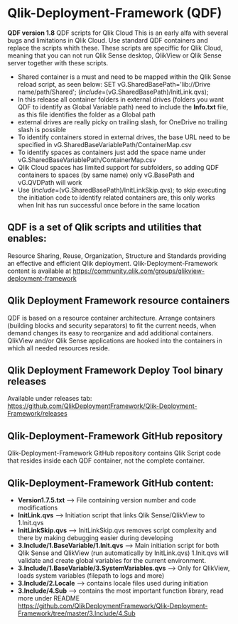 # Qlik-Deployment-Framework (QDF)
**QDF version 1.8**
QDF scripts for Qlik Cloud
This is an early alfa with several bugs and limitations in Qlik Cloud. Use standard QDF containers and replace the scripts whith these. These scripts are speciffic for Qlik Cloud, meaning that you can not run Qlik Sense desktop, QlikView or Qlik Sense server together with these scripts.

* Shared container is a must and need to be mapped within the Qlik Sense reload script, as seen below:
    SET vG.SharedBasePath='lib://Drive name/path/Shared';
    $(include=$(vG.SharedBasePath)/InitLink.qvs);
* In this release all container folders in external drives (folders you want QDF to identify as Global Variable path) need to include the **Info.txt** file, as this file identifies the folder as a Global path
* external drives are really picky on trailing slash, for OneDrive no trailing slash is possible
* To identify containers stored in external drives, the base URL need to be specified in vG.SharedBaseVariablePath/ContainerMap.csv
* To identify spaces as containers just add the space name under vG.SharedBaseVariablePath/ContainerMap.csv
* Qlik Cloud spaces has limited support for subfolders, so adding QDF containers to spaces (by same name) only vG.BasePath and vG.QVDPath will work
* Use $(include=$(vG.SharedBasePath)/InitLinkSkip.qvs); to skip executing the initiation code to identify related containers are, this only works when Init has run successful once before in the same location

## QDF is a set of Qlik scripts and utilities that enables: 
Resource Sharing, Reuse, Organization, Structure and Standards providing an effective and efficient Qlik deployment.
Qlik-Deployment-Framework content is available at https://community.qlik.com/groups/qlikview-deployment-framework

## Qlik Deployment Framework resource containers
QDF is based on a resource container architecture. Arrange containers (building blocks and security separators) to fit the current needs, when demand changes its easy to reorganize and add additional containers. QlikView and/or Qlik Sense applications are hooked into the containers in which all needed resources reside.

## Qlik Deployment Framework Deploy Tool binary releases
Available under releases tab: https://github.com/QlikDeploymentFramework/Qlik-Deployment-Framework/releases

## Qlik-Deployment-Framework GitHub repository
Qlik-Deployment-Framework GitHub repository contains Qlik Script code that resides inside each QDF container, not the complete container.
## Qlik-Deployment-Framework GitHub content:
- **Version1.7.5.txt** --> File containing version number and code modifications
- **InitLink.qvs** --> Initiation script that links Qlik Sense/QlikView to 1.Init.qvs
- **InitLinkSkip.qvs** -->  InitLinkSkip.qvs removes script complexity and there by making debugging easier during developing
- **3.Include/1.BaseVariable/1.Init.qvs** --> Main initiation script for both Qlik Sense and QlikView (run automatically by InitLink.qvs) 1.Init.qvs will validate and create global variables for the current environment.
- **3.Include/1.BaseVariable/3.SystemVariables.qvs** --> Only for QlikView, loads system variables (filepath to logs and more)
- **3.Include/2.Locale** --> contains locale files used during initiation
- **3.Include/4.Sub**  --> contains the most important function library, read more under README https://github.com/QlikDeploymentFramework/Qlik-Deployment-Framework/tree/master/3.Include/4.Sub

